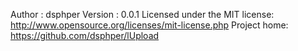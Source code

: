  Author : dsphper
 Version : 0.0.1
 Licensed under the MIT license:
 	http://www.opensource.org/licenses/mit-license.php
 	Project home:
 	https://github.com/dsphper/lUpload